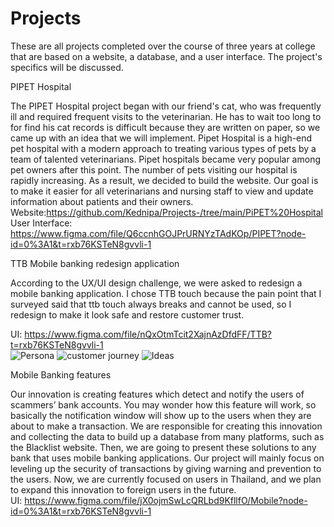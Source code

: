 # Projects
These are all projects completed over the course of three years at college that are based on a website, a database, and a user interface. The project's specifics will be discussed.

 PIPET Hospital 

  The PIPET Hospital project began with our friend's cat, who was frequently ill and required frequent visits to the veterinarian. He has to wait too long to for find his cat records is difficult because they are written on paper, so we came up with an idea that we will implement. Pipet Hospital is a high-end pet hospital with a modern approach to treating various types of pets by a team of talented veterinarians. Pipet hospitals became very popular among pet owners after this point. The number of pets visiting our hospital is rapidly increasing. As a result, we decided to build the website. Our goal is to make it easier for all veterinarians and nursing staff to view and update information about patients and their owners.<br />
 Website:https://github.com/Kednipa/Projects-/tree/main/PiPET%20Hospital <br />
 User Interface: https://www.figma.com/file/Q6ccnhGOJPrURNYzTAdKOp/PIPET?node-id=0%3A1&t=rxb76KSTeN8gvvli-1<br />




 TTB Mobile banking redesign application
 
  According to the UX/UI design challenge, we were asked to redesign a mobile banking application. I chose TTB touch because the pain point that I surveyed    said that ttb touch always breaks and cannot be used, so I redesign to make it look safe and restore customer trust.<br />

UI: https://www.figma.com/file/nQxOtmTcit2XajnAzDfdFF/TTB?t=rxb76KSTeN8gvvli-1<br />
![Persona](https://user-images.githubusercontent.com/112541499/213172317-2d652f99-9032-46ae-bcfe-a6d7778bcc3d.jpg)
![customer journey](https://user-images.githubusercontent.com/112541499/213172331-60ac4326-e465-4aec-9f8f-e64e8da85f04.jpg)
![Ideas](https://user-images.githubusercontent.com/112541499/213172342-9916dc80-3741-40d1-b0c9-4da0c93c1ee1.jpg)<br />

 
 
 
 Mobile Banking features
 
  Our innovation is creating features which detect and notify the users of scammers’ bank accounts. You may wonder how this feature will work, so basically the notification window will show up to the users when they are about to make a transaction. We are responsible for creating this innovation and collecting the data to build up a database from many platforms, such as the Blacklist website. Then, we are going to present these solutions to any bank that uses mobile banking applications. Our project will mainly focus on leveling up the security of transactions by giving warning and prevention to the users. Now, we are currently focused on users in Thailand, and we plan to expand this innovation to foreign users in the future.<br />
 UI: https://www.figma.com/file/jX0ojmSwLcQRLbd9KfllfO/Mobile?node-id=0%3A1&t=rxb76KSTeN8gvvli-1<br />
 

